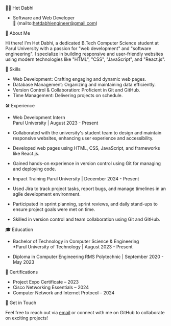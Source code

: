 👨‍💻 Het Dabhi

- Software and Web Developer  
📧 (mailto:hetdabhiengineer@gmail.com)


🚀 About Me

Hi there! I'm Het Dabhi, a dedicated B.Tech Computer Science student at Parul University with a passion for "web development" and "software engineering". 
I specialize in building responsive and user-friendly websites using modern technologies like "HTML", "CSS", "JavaScript", and "React.js".


💼 Skills

- Web Development: Crafting engaging and dynamic web pages.
- Database Management: Organizing and maintaining data efficiently.
- Version Control & Collaboration: Proficient in Git and GitHub.
- Time Management: Delivering projects on schedule.


🛠️ Experience 

- Web Development Intern  
Parul University | August 2023 - Present 
- Collaborated with the university's student team to design and maintain responsive websites, enhancing user experience and accessibility.
- Developed web pages using HTML, CSS, JavaScript, and frameworks like React.js.
- Gained hands-on experience in version control using Git for managing and deploying code.

- Impact Training
Parul University | December 2024 - Present
- Used Jira to track project tasks, report bugs, and manage timelines in an agile development environment.
- Participated in sprint planning, sprint reviews, and daily stand-ups to ensure project goals were met on time.
- Skilled in version control and team collaboration using Git and GitHub.


🎓 Education

- Bachelor of Technology in Computer Science & Engineering  
  *Parul University of Technology | August 2023 - Present  

- Diploma in Computer Engineering
  RMS Polytechnic | September 2020 - May 2023



📜 Certifications

- Project Expo Certificate – 2023  
- Cisco Networking Essentials – 2024  
- Computer Network and Internet Protocol – 2024  



🌟 Get in Touch

Feel free to reach out via [email](mailto:hetdabhiengineer@gmail.com) or connect with me on GitHub to collaborate on exciting projects!
